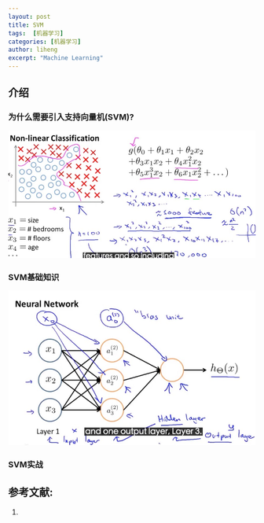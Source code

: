 ```yaml
---
layout: post
title: SVM
tags:  [机器学习]
categories: [机器学习]
author: liheng
excerpt: "Machine Learning"
---
```

## 介绍

### 为什么需要引入支持向量机(SVM)?

 ![Why-We-Need-NN-1](/images/ml/neuralNetwork/motivition1.png)
 
### SVM基础知识

 ![neuralNetwork-model](/images/ml/neuralNetwork/neuralNetwork-model.png)
 
### SVM实战


## 参考文献:

1. 